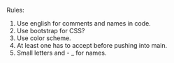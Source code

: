 Rules:

1. Use english for comments and names in code.
2. Use bootstrap for CSS?
3. Use color scheme.
4. At least one has to accept before pushing into main.
5. Small letters and - _ for names.
